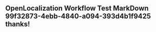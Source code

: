 <properties
ms.topic="hero-topic"
ms.test1="hero-topic"
ms.test2="test"/>

## OpenLocalization Workflow Test MarkDown 99f32873-4ebb-4840-a094-393d4b1f9425 thanks!
